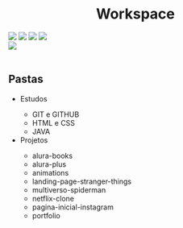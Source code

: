 <h1 align="center"> Workspace</h1>

<div>
<img src="https://img.shields.io/badge/HTML-239120?style=for-the-badge&logo=html5&logoColor=white">
<img src="https://img.shields.io/badge/CSS-239120?&style=for-the-badge&logo=css3&logoColor=white">
<img src="https://img.shields.io/badge/JavaScript-F7DF1E?style=for-the-badge&logo=javascript&logoColor=black">
<img src="https://img.shields.io/badge/Java-ED8B00?style=for-the-badge&logo=openjdk&logoColor=white">
<br>
<img src="https://img.shields.io/badge/Made%20for-VSCode-1f425f.svg">
</div><br>

<div>
<h2>Pastas</h2>

<ul>
  <li>Estudos</li>
     <ul>
      <li>GIT e GITHUB</li>
      <li>HTML e CSS</li>
      <li>JAVA</li>
    </ul>
  <li>Projetos</li>
    <ul>
      <li>alura-books</li>
      <li>alura-plus</li>
      <li>animations</li>
      <li>landing-page-stranger-things</li>
      <li>multiverso-spiderman</li>
      <li>netflix-clone</li>
      <li>pagina-inicial-instagram</li>
      <li>portfolio</li>
    </ul>
  
</ul>

</div><br>
